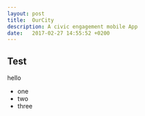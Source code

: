 ```yaml
---
layout: post
title:  OurCity
description: A civic engagement mobile App
date:   2017-02-27 14:55:52 +0200
---
```


## Test

hello
*	one
*	two
* three
